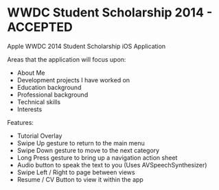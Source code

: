 WWDC Student Scholarship 2014 - ACCEPTED
=============================

Apple WWDC 2014 Student Scholarship iOS Application

Areas that the application will focus upon:
- About Me
- Development projects I have worked on
- Education background	
- Professional background
- Technical skills
- Interests

Features:
- Tutorial Overlay
- Swipe Up gesture to return to the main menu
- Swipe Down gesture to move to the next category
- Long Press gesture to bring up a navigation action sheet
- Audio button to speak the text to you (Uses AVSpeechSynthesizer)
- Swipe Left / Right to page between views
- Resume / CV Button to view it within the app
